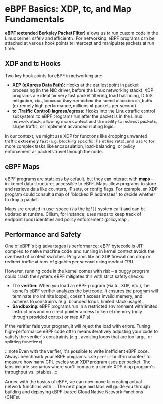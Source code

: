 # eBPF Basics: XDP, tc, and Map Fundamentals

**eBPF (extended Berkeley Packet Filter)** allows us to run custom code in the Linux kernel, safely and efficiently. For networking, eBPF programs can be attached at various hook points to intercept and manipulate packets at run time.

## XDP and tc Hooks

Two key hook points for eBPF in networking are:
- **XDP (eXpress Data Path):** Hooks at the earliest point in packet processing (in the NIC driver, before the Linux networking stack). XDP programs are ideal for very fast packet filtering, load balancing, DDoS mitigation, etc., because they run before the kernel allocates sk_buffs (extremely high performance, millions of packets per second).
- **tc (Traffic Control) ingress/egress:** Hooks into the Linux traffic control subsystem. tc eBPF programs run after the packet is in the Linux network stack, allowing more context and the ability to redirect packets, shape traffic, or implement advanced routing logic.

In our context, we might use XDP for functions like dropping unwanted traffic **extremely** fast (e.g. blocking specific IPs at line rate), and use tc for more complex tasks like encapsulation, load-balancing, or policy enforcement as packets travel through the node.

## eBPF Maps

eBPF programs are stateless by default, but they can interact with **maps** – in-kernel data structures accessible to eBPF. Maps allow programs to store and retrieve data like counters, IP sets, or config flags. For example, an XDP program could consult a map of "blocked IP addresses" to decide whether to drop a packet.

Maps are created in user space (via the `bpf()` system call) and can be updated at runtime. Cilium, for instance, uses maps to keep track of endpoint (pod) identities and policy enforcement (policymap).

## Performance and Safety

One of eBPF's big advantages is performance: eBPF bytecode is JIT-compiled to native machine code, and running in kernel context avoids the overhead of context switches. Programs like an XDP firewall can drop or redirect traffic at tens of gigabits per second using modest CPU.

However, running code in the kernel comes with risk – a buggy program could crash the system. eBPF mitigates this with strict safety checks:
- The **verifier**: When you load an eBPF program (via tc, XDP, etc.), the kernel's eBPF verifier analyzes the bytecode. It ensures the program will terminate (no infinite loops), doesn't access invalid memory, and adheres to constraints (e.g. bounded loops, limited stack usage).
- **Sandboxing**: eBPF programs run in a restricted environment with limited instructions and no direct pointer access to kernel memory (only through provided context or map APIs).

If the verifier fails your program, it will reject the load with errors. Tuning high-performance eBPF code often means iteratively adjusting your code to satisfy the verifier's constraints (e.g., avoiding loops that are too large, or splitting functions).

:::note
Even with the verifier, it's possible to write inefficient eBPF code. Always benchmark your eBPF programs. Use `perf` or built-in counters to measure how many CPU cycles your XDP program uses per packet. The labs include scenarios where you'll compare a simple XDP drop program's throughput vs. iptables.
:::

Armed with the basics of eBPF, we can now move to creating actual network functions with it. The next page and labs will guide you through building and deploying eBPF-based Cloud Native Network Functions (CNFs).
